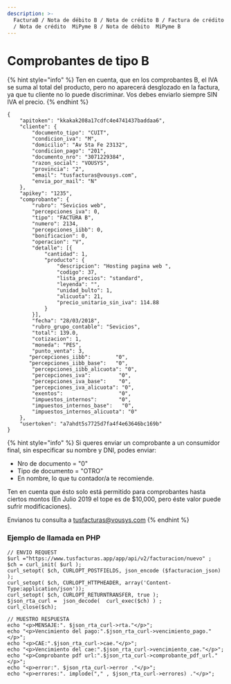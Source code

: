 ```yaml
---
description: >-
  FacturaB / Nota de débito B / Nota de crédito B / Factura de crédito MiPyme B
  / Nota de crédito  MiPyme B / Nota de débito  MiPyme B
---
```


# Comprobantes de tipo B

{% hint style="info" %}
Ten en cuenta, que en los comprobantes B, el IVA se suma al total del producto, pero no aparecerá desglozado en la factura, ya que tu cliente no lo puede discriminar. Vos debes enviarlo siempre SIN IVA el precio.
{% endhint %}

```text
{
	"apitoken": "kkakak208a17cdfc4e4741437baddaa6",
	"cliente": {
		"documento_tipo": "CUIT",
		"condicion_iva": "M",
		"domicilio": "Av Sta Fe 23132",
		"condicion_pago": "201",
		"documento_nro": "3071229384",
		"razon_social": "VOUSYS",
		"provincia": "2",
		"email": "tusfacturas@vousys.com",
		"envia_por_mail": "N"
	},
	"apikey": "1235",
	"comprobante": {
		"rubro": "Sevicios web",
		"percepciones_iva": 0,
		"tipo": "FACTURA B",
		"numero": 2134,
		"percepciones_iibb": 0,
		"bonificacion": 0,
		"operacion": "V",
		"detalle": [{
			"cantidad": 1,
			"producto": {
				"descripcion": "Hosting pagina web ",
				"codigo": 37,
				"lista_precios": "standard",
				"leyenda": "",
				"unidad_bulto": 1,
				"alicuota": 21,
				"precio_unitario_sin_iva": 114.88
			}
		}],
		"fecha": "28/03/2018",
		"rubro_grupo_contable": "Sevicios",
		"total": 139.0,
		"cotizacion": 1,
		"moneda": "PES",
		"punto_venta": 3,
       "percepciones_iibb":        "0",
       "percepciones_iibb_base":   "0",
        "percepciones_iibb_alicuota": "0",
        "percepciones_iva":         "0",
        "percepciones_iva_base":    "0",
        "percepciones_iva_alicuota": "0",
        "exentos":                  "0", 
        "impuestos_internos":       "0",
        "impuestos_internos_base":   "0",
        "impuestos_internos_alicuota": "0" 
	},
	"usertoken": "a7ahdt5s7725d7fa4f4e63646bc169b"
}
```

{% hint style="info" %}
Si queres enviar un comprobante a un consumidor final, sin especificar su nombre y DNI, podes enviar:

* Nro de documento = "0" 
* Tipo de documento = "OTRO"
* En nombre, lo que tu contador/a te recomiende. 

Ten en cuenta que ésto solo está permitido para comprobantes hasta ciertos montos \(En Julio 2019 el tope es de $10,000, pero éste valor puede sufrir modificaciones\).

 Envianos tu consulta a tusfacturas@vousys.com 
{% endhint %}

### Ejemplo de llamada en PHP

```text
// ENVIO REQUEST
$url ="https://www.tusfacturas.app/app/api/v2/facturacion/nuevo" ;
$ch = curl_init( $url );
curl_setopt( $ch, CURLOPT_POSTFIELDS, json_encode ($facturacion_json) );
curl_setopt( $ch, CURLOPT_HTTPHEADER, array('Content-Type:application/json'));
curl_setopt( $ch, CURLOPT_RETURNTRANSFER, true );
$json_rta_curl =  json_decode(  curl_exec($ch) ) ;  
curl_close($ch);

// MUESTRO RESPUESTA
echo "<p>MENSAJE:". $json_rta_curl->rta."</p>"; 
echo "<p>Vencimiento del pago:".$json_rta_curl->vencimiento_pago."</p>"; 
echo "<p>CAE:".$json_rta_curl->cae."</p>"; 
echo "<p>Vencimiento del cae:".$json_rta_curl->vencimiento_cae."</p>"; 
echo "<p>Comprobante pdf url:".$json_rta_curl->comprobante_pdf_url."</p>"; 
echo "<p>error:". $json_rta_curl->error ."</p>"; 
echo "<p>errores:". implode("," , $json_rta_curl->errores) ."</p>"; 


```

